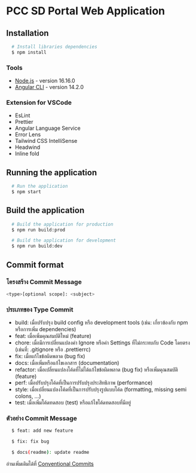 # PCC SD Portal Web Application

## Installation

```bash
  # Install libraries dependencies
  $ npm install
```

### Tools

- [Node.js](https://nodejs.org/en/blog/release/v16.16.0) - version 16.16.0
- [Angular CLI](https://www.npmjs.com/package/@angular/cli/v/14.2.0) - version 14.2.0

### Extension for VSCode

- EsLint
- Prettier
- Angular Language Service
- Error Lens
- Tailwind CSS IntelliSense
- Headwind
- Inline fold

## Running the application

```bash
  # Run the application
  $ npm start
```

## Build the application

```bash
  # Build the application for production
  $ npm run build:prod

  # Build the application for development
  $ npm run build:dev
```

## Commit format

### โครงสร้าง Commit Message

```bash
<type>[optional scope]: <subject>
```

### ประเภทของ Type Commit

- build: เมื่อปรับปรุง build config หรือ development tools (เช่น: เกี่ยวข้องกับ npm หรือการเพิ่ม dependencies)
- feat: เมื่อเพิ่มคุณสมบัติใหม่ (feature)
- chore: เมื่อมีการเปลี่ยนแปลงค่า Ignore หรือค่า Settings ที่ไม่กระทบกับ Code โดยตรง (เช่นที่: .gitignore หรือ .prettierrc)
- fix: เมื่อแก้ไขข้อผิดพลาด (bug fix)
- docs: เมื่อเพิ่มหรือแก้ไขเอกสาร (documentation)
- refactor: เมื่อเปลี่ยนแปลงโค้ดที่ไม่ได้แก้ไขข้อผิดพลาด (bug fix) หรือเพิ่มคุณสมบัติ (feature)
- perf: เมื่อปรับปรุงโค้ดที่เป็นการปรับปรุงประสิทธิภาพ (performance)
- style: เมื่อเปลี่ยนแปลงโค้ดที่เป็นการปรับปรุงรูปแบบโค้ด (formatting, missing semi colons, …)
- test: เมื่อเพิ่มโค้ดทดสอบ (test) หรือแก้ไขโค้ดทดสอบที่มีอยู่

### ตัวอย่าง Commit Message

```bash
  $ feat: add new feature

  $ fix: fix bug

  $ docs(readme): update readme
```

อ่านเพิ่มเติมได้ที่ [Conventional Commits](https://www.conventionalcommits.org/th/v1.0.0/)











